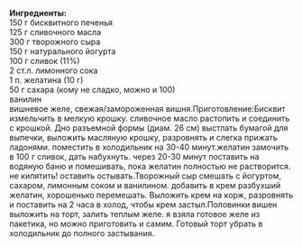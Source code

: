 **Ингредиенты:**  
150 г бисквитного печенья  
125 г сливочного масла  
300 г творожного сыра  
150 г натурального йогурта  
100 г сливок (11%)  
2 cт.л. лимонного сока  
1 п. желатина (10 г)  
50 г сахара (кому не сладко, можно и 100)  
ванилин  
вишневое желе, свежая/замороженная вишня.Приготовление:Бисквит измельчить в мелкую крошку. сливочное масло растопить и соединить с крошкой. Дно разъемной формы (диам. 26 см) выстлать бумагой для выпечки, выложить масляную крошку, разровнять и слегка прижать ладонями. поместить в холодильник на 30-40 минут.желатин замочить в 100 г сливок, дать набухнуть. через 20-30 минут поставить на водяную баню и помешивать, пока желатин полностью не растворится. не кипятить! оставить остывать.Творожный сыр смешать с йогуртом, сахаром, лимонным соком и ванилином. добавить в крем разбухший желатин, хорошенько перемешать. Выложить крем на корж, разровнять и поставить на 2 часа в холод, чтобы крем застыл.Половинки вишен выложить на торт, залить теплым желе. я взяла готовое желе из пакетика, но можно приготовить и самим. Готовый торт убрать в холодильник до полного застывания.